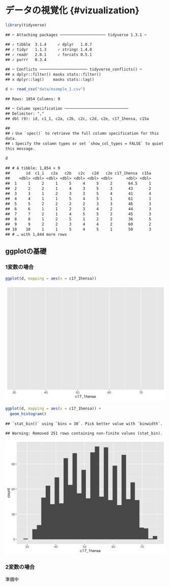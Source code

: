 # データの視覚化 {#vizualization}




```r
library(tidyverse)
```

```
## ─ Attaching packages ──────────────────── tidyverse 1.3.1 ─
```

```
## ✓ tibble  3.1.4     ✓ dplyr   1.0.7
## ✓ tidyr   1.1.3     ✓ stringr 1.4.0
## ✓ readr   2.0.1     ✓ forcats 0.5.1
## ✓ purrr   0.3.4
```

```
## ─ Conflicts ───────────────────── tidyverse_conflicts() ─
## x dplyr::filter() masks stats::filter()
## x dplyr::lag()    masks stats::lag()
```


```r
d <- read_csv("data/example_1.csv")
```

```
## Rows: 1854 Columns: 9
```

```
## ─ Column specification ────────────────────────────
## Delimiter: ","
## dbl (9): id, c1_1, c2a, c2b, c2c, c2d, c2e, c17_1hensa, c15a
```

```
## 
## ℹ Use `spec()` to retrieve the full column specification for this data.
## ℹ Specify the column types or set `show_col_types = FALSE` to quiet this message.
```

```r
d
```

```
## # A tibble: 1,854 × 9
##       id  c1_1   c2a   c2b   c2c   c2d   c2e c17_1hensa  c15a
##    <dbl> <dbl> <dbl> <dbl> <dbl> <dbl> <dbl>      <dbl> <dbl>
##  1     1     2     1     5     4     5     2       64.5     1
##  2     2     2     1     4     3     5     3       43       2
##  3     3     1     2     3     3     5     4       41       4
##  4     4     1     1     5     4     5     1       61       1
##  5     5     2     2     2     2     3     3       46       3
##  6     6     1     1     2     3     4     2       44       3
##  7     7     2     1     4     5     5     2       45       3
##  8     8     1     2     5     1     2     2       36       5
##  9     9     2     2     3     4     4     2       60       2
## 10    10     1     1     5     4     5     1       50       3
## # … with 1,844 more rows
```



## ggplotの基礎

### 1変数の場合


```r
ggplot(d, mapping = aes(x = c17_1hensa))
```

<img src="06-ggplot_files/figure-html/unnamed-chunk-3-1.png" width="672" />


```r
ggplot(d, mapping = aes(x = c17_1hensa)) + 
  geom_histogram()
```

```
## `stat_bin()` using `bins = 30`. Pick better value with `binwidth`.
```

```
## Warning: Removed 251 rows containing non-finite values (stat_bin).
```

<img src="06-ggplot_files/figure-html/unnamed-chunk-4-1.png" width="672" />


### 2変数の場合

準備中
